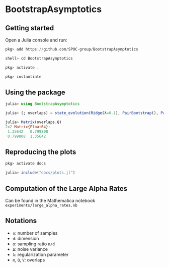 # BootstrapAsymptotics

## Getting started

Open a Julia console and run:

```julia
pkg> add https://github.com/SPOC-group/BootstrapAsymptotics

shell> cd BootstrapAsymptotics

pkg> activate .

pkg> instantiate
```

## Using the package

```julia
julia> using BootstrapAsymptotics

julia> (; overlaps) = state_evolution(Ridge(λ=0.1), PairBootstrap(), PairBootstrap());

julia> Matrix(overlaps.Q)
2×2 Matrix{Float64}:
 1.35642   0.799808
 0.799808  1.35642
```

## Reproducing the plots

```julia
pkg> activate docs

julia> include("docs/plots.jl")
```

## Computation of the Large Alpha Rates

Can be found in the Mathematica notebook `experiments/large_alpha_rates.nb`

## Notations

- `n`: number of samples
- `d`: dimension
- `α`: sampling ratio `n/d`
- `Δ`: noise variance
- `λ`: regularization parameter
- `m`, `Q`, `V`: overlaps
